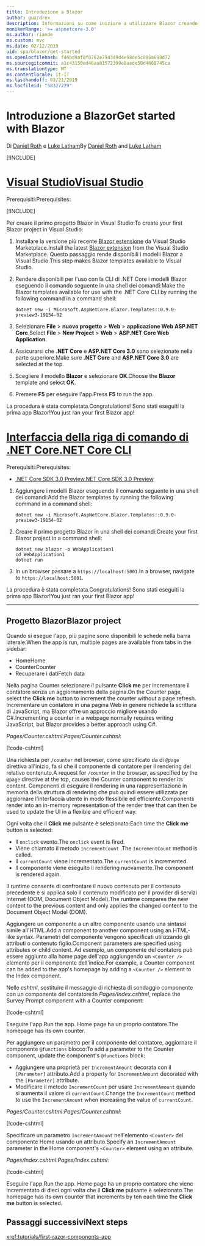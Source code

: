 ```yaml
---
title: Introduzione a Blazor
author: guardrex
description: Informazioni su come iniziare a utilizzare Blazor creando e modificando un progetto Blazor.
monikerRange: '>= aspnetcore-3.0'
ms.author: riande
ms.custom: mvc
ms.date: 02/12/2019
uid: spa/blazor/get-started
ms.openlocfilehash: f46bd9af0f0762e794349d4e98de5c086a690d72
ms.sourcegitcommit: a1c43150ed46aa01572399e8aede50d4668745ca
ms.translationtype: MT
ms.contentlocale: it-IT
ms.lasthandoff: 03/21/2019
ms.locfileid: "58327229"
---
```

# <a name="get-started-with-blazor"></a><span data-ttu-id="e4cf4-103">Introduzione a Blazor</span><span class="sxs-lookup"><span data-stu-id="e4cf4-103">Get started with Blazor</span></span>

<span data-ttu-id="e4cf4-104">Di [Daniel Roth](https://github.com/danroth27) e [Luke Latham](https://github.com/guardrex)</span><span class="sxs-lookup"><span data-stu-id="e4cf4-104">By [Daniel Roth](https://github.com/danroth27) and [Luke Latham](https://github.com/guardrex)</span></span>

[!INCLUDE[](~/includes/razor-components-preview-notice.md)]

# <a name="visual-studiotabvisual-studio"></a>[<span data-ttu-id="e4cf4-105">Visual Studio</span><span class="sxs-lookup"><span data-stu-id="e4cf4-105">Visual Studio</span></span>](#tab/visual-studio)

<span data-ttu-id="e4cf4-106">Prerequisiti:</span><span class="sxs-lookup"><span data-stu-id="e4cf4-106">Prerequisites:</span></span>

[!INCLUDE[](~/includes/net-core-prereqs-vs-3.0.md)]

<span data-ttu-id="e4cf4-107">Per creare il primo progetto Blazor in Visual Studio:</span><span class="sxs-lookup"><span data-stu-id="e4cf4-107">To create your first Blazor project in Visual Studio:</span></span>

1. <span data-ttu-id="e4cf4-108">Installare la versione più recente [Blazor estensione](https://go.microsoft.com/fwlink/?linkid=870389) da Visual Studio Marketplace.</span><span class="sxs-lookup"><span data-stu-id="e4cf4-108">Install the latest [Blazor extension](https://go.microsoft.com/fwlink/?linkid=870389) from the Visual Studio Marketplace.</span></span> <span data-ttu-id="e4cf4-109">Questo passaggio rende disponibili i modelli Blazor a Visual Studio.</span><span class="sxs-lookup"><span data-stu-id="e4cf4-109">This step makes Blazor templates available to Visual Studio.</span></span>
1. <span data-ttu-id="e4cf4-110">Rendere disponibili per l'uso con la CLI di .NET Core i modelli Blazor eseguendo il comando seguente in una shell dei comandi:</span><span class="sxs-lookup"><span data-stu-id="e4cf4-110">Make the Blazor templates available for use with the .NET Core CLI by running the following command in a command shell:</span></span>

   ```console
   dotnet new -i Microsoft.AspNetCore.Blazor.Templates::0.9.0-preview3-19154-02
   ```

1. <span data-ttu-id="e4cf4-111">Selezionare **File** > **nuovo progetto** > **Web** > **applicazione Web ASP.NET Core**.</span><span class="sxs-lookup"><span data-stu-id="e4cf4-111">Select **File** > **New Project** > **Web** > **ASP.NET Core Web Application**.</span></span>
1. <span data-ttu-id="e4cf4-112">Assicurarsi che **.NET Core** e **ASP.NET Core 3.0** sono selezionate nella parte superiore.</span><span class="sxs-lookup"><span data-stu-id="e4cf4-112">Make sure **.NET Core** and **ASP.NET Core 3.0** are selected at the top.</span></span>
1. <span data-ttu-id="e4cf4-113">Scegliere il modello **Blazor** e selezionare **OK**.</span><span class="sxs-lookup"><span data-stu-id="e4cf4-113">Choose the **Blazor** template and select **OK**.</span></span>
1. <span data-ttu-id="e4cf4-114">Premere **F5** per eseguire l'app.</span><span class="sxs-lookup"><span data-stu-id="e4cf4-114">Press **F5** to run the app.</span></span>

<span data-ttu-id="e4cf4-115">La procedura è stata completata.</span><span class="sxs-lookup"><span data-stu-id="e4cf4-115">Congratulations!</span></span> <span data-ttu-id="e4cf4-116">Sono stati eseguiti la prima app Blazor!</span><span class="sxs-lookup"><span data-stu-id="e4cf4-116">You just ran your first Blazor app!</span></span>

<!--

# [Visual Studio Code](#tab/visual-studio-code)

Prerequisites:

[!INCLUDE[](~/includes/net-core-prereqs-vsc-3.0.md)]

To create your first Blazor project in Visual Studio Code:

1. Execute the following command in a command shell:

   ```console
   dotnet new blazor -o WebApplication1
   ```

1. Open the *WebApplication1* folder in Visual Studio Code.

1. Visual Studio code offers to create assets to build and debug the app, which includes the *tasks.json* and *launch.json* files. Select **Yes** to add the assets.

1. Execute the app using the Visual Studio Code debugger.

1. In a browser, navigate to `https://localhost:5001`.

Congratulations! You just ran your first Blazor app!

# [Visual Studio for Mac](#tab/visual-studio-mac)

.NET Core 3.0 will be supported with Visual Studio for Mac version 8.0 or later. Visual Studio for Mac version 8.0 Preview isn't available at this time.

Use the [.NET Core CLI version of this topic](xref:razor-components/get-started?tabs=netcore-cli) on macOS.

[!INCLUDE[](~/includes/net-core-prereqs-mac-3.0.md)]

To create your first project Blazor project in Visual Studio for Mac:

1. Select **File** > **New Solution** or **New Project**.
1. In the sidebar, select **.NET Core** > **App**.
1. Select **Blazor** and select **Next**.
1. The **Target Framework** defaults to **.NET Core 3.0**. Select **Next**.
1. In the **Project Name** field, enter `WebApplication1`. Select **Create**.
1. Select **Run** > **Run Without Debugging** to run the app *without the debugger*. Running with the debugger isn't supported at this time.

Congratulations! You just ran your first Blazor app!
-->

# <a name="net-core-clitabnetcore-cli"></a>[<span data-ttu-id="e4cf4-117">Interfaccia della riga di comando di .NET Core</span><span class="sxs-lookup"><span data-stu-id="e4cf4-117">.NET Core CLI</span></span>](#tab/netcore-cli/)

<span data-ttu-id="e4cf4-118">Prerequisiti:</span><span class="sxs-lookup"><span data-stu-id="e4cf4-118">Prerequisites:</span></span>

* [<span data-ttu-id="e4cf4-119">.NET Core SDK 3.0 Preview</span><span class="sxs-lookup"><span data-stu-id="e4cf4-119">.NET Core SDK 3.0 Preview</span></span>](https://dotnet.microsoft.com/download/dotnet-core/3.0)

1. <span data-ttu-id="e4cf4-120">Aggiungere i modelli Blazor eseguendo il comando seguente in una shell dei comandi:</span><span class="sxs-lookup"><span data-stu-id="e4cf4-120">Add the Blazor templates by running the following command in a command shell:</span></span>

   ```console
   dotnet new -i Microsoft.AspNetCore.Blazor.Templates::0.9.0-preview3-19154-02
   ```

1. <span data-ttu-id="e4cf4-121">Creare il primo progetto Blazor in una shell dei comandi:</span><span class="sxs-lookup"><span data-stu-id="e4cf4-121">Create your first Blazor project in a command shell:</span></span>

   ```console
   dotnet new blazor -o WebApplication1
   cd WebApplication1
   dotnet run
   ```

1. <span data-ttu-id="e4cf4-122">In un browser passare a `https://localhost:5001`.</span><span class="sxs-lookup"><span data-stu-id="e4cf4-122">In a browser, navigate to `https://localhost:5001`.</span></span>

<span data-ttu-id="e4cf4-123">La procedura è stata completata.</span><span class="sxs-lookup"><span data-stu-id="e4cf4-123">Congratulations!</span></span> <span data-ttu-id="e4cf4-124">Sono stati eseguiti la prima app Blazor!</span><span class="sxs-lookup"><span data-stu-id="e4cf4-124">You just ran your first Blazor app!</span></span>

---

## <a name="blazor-project"></a><span data-ttu-id="e4cf4-125">Progetto Blazor</span><span class="sxs-lookup"><span data-stu-id="e4cf4-125">Blazor project</span></span>

<span data-ttu-id="e4cf4-126">Quando si esegue l'app, più pagine sono disponibili le schede nella barra laterale:</span><span class="sxs-lookup"><span data-stu-id="e4cf4-126">When the app is run, multiple pages are available from tabs in the sidebar:</span></span>

* <span data-ttu-id="e4cf4-127">Home</span><span class="sxs-lookup"><span data-stu-id="e4cf4-127">Home</span></span>
* <span data-ttu-id="e4cf4-128">Counter</span><span class="sxs-lookup"><span data-stu-id="e4cf4-128">Counter</span></span>
* <span data-ttu-id="e4cf4-129">Recuperare i dati</span><span class="sxs-lookup"><span data-stu-id="e4cf4-129">Fetch data</span></span>

<span data-ttu-id="e4cf4-130">Nella pagina Counter selezionare il pulsante **Click me** per incrementare il contatore senza un aggiornamento della pagina.</span><span class="sxs-lookup"><span data-stu-id="e4cf4-130">On the Counter page, select the **Click me** button to increment the counter without a page refresh.</span></span> <span data-ttu-id="e4cf4-131">Incrementare un contatore in una pagina Web in genere richiede la scrittura di JavaScript, ma Blazor offre un approccio migliore usando C#.</span><span class="sxs-lookup"><span data-stu-id="e4cf4-131">Incrementing a counter in a webpage normally requires writing JavaScript, but Blazor provides a better approach using C#.</span></span>

<span data-ttu-id="e4cf4-132">*Pages/Counter.cshtml*:</span><span class="sxs-lookup"><span data-stu-id="e4cf4-132">*Pages/Counter.cshtml*:</span></span>

[!code-cshtml[](get-started/samples_snapshot/3.x/Counter1.cshtml)]

<span data-ttu-id="e4cf4-133">Una richiesta per `/counter` nel browser, come specificato da di `@page` direttiva all'inizio, fa sì che il componente di contatore per il rendering del relativo contenuto.</span><span class="sxs-lookup"><span data-stu-id="e4cf4-133">A request for `/counter` in the browser, as specified by the `@page` directive at the top, causes the Counter component to render its content.</span></span> <span data-ttu-id="e4cf4-134">Componenti di eseguire il rendering in una rappresentazione in memoria della struttura di rendering che può quindi essere utilizzata per aggiornare l'interfaccia utente in modo flessibile ed efficiente.</span><span class="sxs-lookup"><span data-stu-id="e4cf4-134">Components render into an in-memory representation of the render tree that can then be used to update the UI in a flexible and efficient way.</span></span>

<span data-ttu-id="e4cf4-135">Ogni volta che il **Click me** pulsante è selezionato:</span><span class="sxs-lookup"><span data-stu-id="e4cf4-135">Each time the **Click me** button is selected:</span></span>

* <span data-ttu-id="e4cf4-136">Il `onclick` evento.</span><span class="sxs-lookup"><span data-stu-id="e4cf4-136">The `onclick` event is fired.</span></span>
* <span data-ttu-id="e4cf4-137">Viene chiamato il metodo `IncrementCount` .</span><span class="sxs-lookup"><span data-stu-id="e4cf4-137">The `IncrementCount` method is called.</span></span>
* <span data-ttu-id="e4cf4-138">Il `currentCount` viene incrementato.</span><span class="sxs-lookup"><span data-stu-id="e4cf4-138">The `currentCount` is incremented.</span></span>
* <span data-ttu-id="e4cf4-139">Il componente viene eseguito il rendering nuovamente.</span><span class="sxs-lookup"><span data-stu-id="e4cf4-139">The component is rendered again.</span></span>

<span data-ttu-id="e4cf4-140">Il runtime consente di confrontare il nuovo contenuto per il contenuto precedente e si applica solo il contenuto modificato per il provider di servizi Internet (DOM, Document Object Model).</span><span class="sxs-lookup"><span data-stu-id="e4cf4-140">The runtime compares the new content to the previous content and only applies the changed content to the Document Object Model (DOM).</span></span>

<span data-ttu-id="e4cf4-141">Aggiungere un componente a un altro componente usando una sintassi simile all'HTML.</span><span class="sxs-lookup"><span data-stu-id="e4cf4-141">Add a component to another component using an HTML-like syntax.</span></span> <span data-ttu-id="e4cf4-142">Parametri del componente vengono specificati utilizzando gli attributi o contenuto figlio.</span><span class="sxs-lookup"><span data-stu-id="e4cf4-142">Component parameters are specified using attributes or child content.</span></span> <span data-ttu-id="e4cf4-143">Ad esempio, un componente del contatore può essere aggiunto alla home page dell'app aggiungendo un `<Counter />` elemento per il componente dell'indice.</span><span class="sxs-lookup"><span data-stu-id="e4cf4-143">For example, a Counter component can be added to the app's homepage by adding a `<Counter />` element to the Index component.</span></span>

<span data-ttu-id="e4cf4-144">Nelle *cshtml*, sostituire il messaggio di richiesta di sondaggio componente con un componente del contatore:</span><span class="sxs-lookup"><span data-stu-id="e4cf4-144">In *Pages/Index.cshtml*, replace the Survey Prompt component with a Counter component:</span></span>

[!code-cshtml[](get-started/samples_snapshot/3.x/Index1.cshtml?highlight=7)]

<span data-ttu-id="e4cf4-145">Eseguire l'app.</span><span class="sxs-lookup"><span data-stu-id="e4cf4-145">Run the app.</span></span> <span data-ttu-id="e4cf4-146">Home page ha un proprio contatore.</span><span class="sxs-lookup"><span data-stu-id="e4cf4-146">The homepage has its own counter.</span></span>

<span data-ttu-id="e4cf4-147">Per aggiungere un parametro per il componente del contatore, aggiornare il componente `@functions` blocco:</span><span class="sxs-lookup"><span data-stu-id="e4cf4-147">To add a parameter to the Counter component, update the component's `@functions` block:</span></span>

* <span data-ttu-id="e4cf4-148">Aggiungere una proprietà per `IncrementAmount` decorata con il `[Parameter]` attributo.</span><span class="sxs-lookup"><span data-stu-id="e4cf4-148">Add a property for `IncrementAmount` decorated with the `[Parameter]` attribute.</span></span>
* <span data-ttu-id="e4cf4-149">Modificare il metodo `IncrementCount` per usare `IncrementAmount` quando si aumenta il valore di `currentCount`.</span><span class="sxs-lookup"><span data-stu-id="e4cf4-149">Change the `IncrementCount` method to use the `IncrementAmount` when increasing the value of `currentCount`.</span></span>

<span data-ttu-id="e4cf4-150">*Pages/Counter.cshtml*:</span><span class="sxs-lookup"><span data-stu-id="e4cf4-150">*Pages/Counter.cshtml*:</span></span>

[!code-cshtml[](get-started/samples_snapshot/3.x/Counter2.cshtml?highlight=4,8)]

<span data-ttu-id="e4cf4-151">Specificare un parametro `IncrementAmount` nell'elemento `<Counter>` del componente Home usando un attributo.</span><span class="sxs-lookup"><span data-stu-id="e4cf4-151">Specify an `IncrementAmount` parameter in the Home component's `<Counter>` element using an attribute.</span></span>

<span data-ttu-id="e4cf4-152">*Pages/Index.cshtml*:</span><span class="sxs-lookup"><span data-stu-id="e4cf4-152">*Pages/Index.cshtml*:</span></span>

[!code-cshtml[](get-started/samples_snapshot/3.x/Index2.cshtml)]

<span data-ttu-id="e4cf4-153">Eseguire l'app.</span><span class="sxs-lookup"><span data-stu-id="e4cf4-153">Run the app.</span></span> <span data-ttu-id="e4cf4-154">Home page ha un proprio contatore che viene incrementato di dieci ogni volta che il **Click me** pulsante è selezionato.</span><span class="sxs-lookup"><span data-stu-id="e4cf4-154">The homepage has its own counter that increments by ten each time the **Click me** button is selected.</span></span>

## <a name="next-steps"></a><span data-ttu-id="e4cf4-155">Passaggi successivi</span><span class="sxs-lookup"><span data-stu-id="e4cf4-155">Next steps</span></span>

<xref:tutorials/first-razor-components-app>
